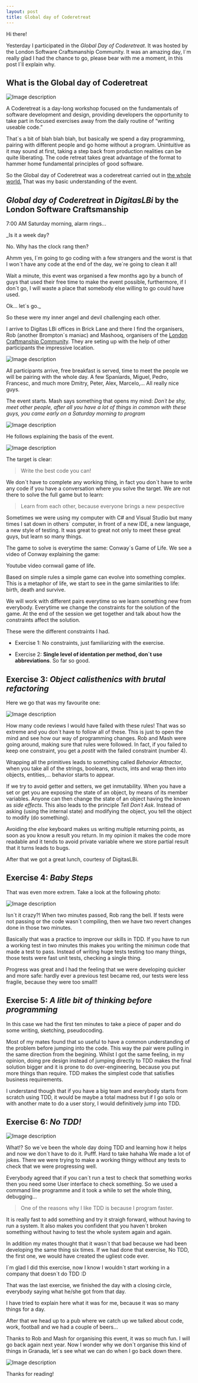 ```yaml
---
layout: post
title: Global day of Coderetreat
---
```


Hi there!

Yesterday I participated in the *Global Day of Coderetreat*. It was hosted by the London Software Craftsmanship Community.
It was an amazing day, I´m really glad I had the chance to go, please bear with me a moment, in this post I´ll explain why.

## What is the Global day of Coderetreat

![Image description](/images/Coderetreat/logo.jpeg)

A Coderetreat is a day-long workshop focused on the fundamentals of software development and design, providing developers the opportunity to take part in focused exercises away from the daily routine of “writing useable code.”

That´s a bit of blah blah blah, but basically we spend a day programming, pairing with different people and go home without a program. Unintuitive as it may sound at first, taking a step back from production realities can be quite liberating. The code retreat takes great advantage of the format to hammer home fundamental principles of good software.

So the Global day of Coderetreat was a coderetreat carried out in [the whole world.](http://globalday.coderetreat.org/) 
That was my basic understanding of the event.

## _Global day of Coderetreat_ in _DigitasLBi_ by the London Software Craftsmanship

7:00 AM Saturday morning, alarm rings... 

_Is it a week day? 

No. Why has the clock rang then? 

Ahmm yes, I´m going to go coding with a few strangers and the worst is that I won´t have any code at the end of the day, we´re going to clean it all!

Wait a minute, this event was organised a few months ago by a bunch of guys that used their free time to make the event possible, furthermore, if I don´t go, I will waste a place that somebody else willing to go could have used.

Ok... let´s go._

So these were my inner angel and devil challenging each other.

I arrive to Digitas LBi offices in Brick Lane and there I find the organisers, Rob (another Brompton´s maniac) and Mashooq, organisers of the [London Craftmanship Community](http://www.meetup.com/london-software-craftsmanship/events/213588962/). They are seting up with the help of other participants the impressive location.

![Image description](/images/Coderetreat/LBi-basement.jpg)

All participants arrive, free breakfast is served, time to meet the people we will be pairing with the whole day.
A few Spaniards, Miguel, Pedro, Francesc, and much more Dmitry, Peter, Alex, Marcelo,... All really nice guys.

The event starts. Mash says something that opens my mind: _Don´t be shy, meet other people, after all you have a lot of things in common with these guys, you came early on a Saturday morning to program_

![Image description](/images/Coderetreat/image2.jpeg)

He follows explaining the basis of the event.

![Image description](/images/Coderetreat/Instructions.png)

The target is clear:

> Write the best code you can!

We don´t have to complete any working thing, in fact you don´t have to write any code if you have a conversation where you solve the target. We are not there to solve the full game but to learn:

> Learn from each other, because everyone brings a new pespective

Sometimes we were using my computer with C# and Visual Studio but many times I sat down in others´ computer, in front of a new IDE, a new language, a new style of testing.
It was great to great not only to meet these great guys, but learn so many things.

The game to solve is everytime the same: Conway´s Game of Life.
We see a video of Conway explaining the game:

Youtube video cornwail game of life.

Based on simple rules a simple game can evolve into something complex. This is a metaphor of life, we start to see in the game similarities to life: birth, death and survive.

We will work with different pairs everytime so we learn something new from everybody. Everytime we change the constraints for the solution of the game.
At the end of the session we get together and talk about how the constraints affect the solution.

These were the different constraints I had.

- Exercise 1: No constraints, just familiarizing with the exercise.

- Exercise 2: **Single level of identation per method, don´t use abbreviations**. So far so good.

## Exercise 3: _Object calisthenics with brutal refactoring_

Here we go that was my favourite one:

![Image description](/images/Coderetreat/image3.jpeg)

How many code reviews I would have failed with these rules! That was so extreme and you don´t have to follow all of these. This is just to open the mind and see how our way of programming changes.
Rob and Mash were going around, making sure that rules were followed. In fact, if you failed to keep one constraint, you get a _postit_ with the failed constraint (number 4).

Wrapping all the primitives leads to something called _Behavior Attractor_, when you take all of the strings, booleans, structs, ints and wrap then into objects, entities,... behavior starts to appear. 

If we try to avoid getter and setters, we get inmutability. When you have a set or get you are exposing the state of an object, by means of its member variables. Anyone can then change the state of an object having the known as _side effects_.
This also leads to the principle _Tell Don´t Ask_. Instead of asking (using the internal state) and modifying the object, you tell the object to modify (do something).

Avoiding the _else_ keyboard makes us writing multiple returning points, as soon as you know a result you return. In my opinion it makes the code more readable and it tends to avoid private variable where we store partial result that it turns leads to bugs.

After that we got a great lunch, courtesy of DigitasLBi.

## Exercise 4: _Baby Steps_

That was even more extrem. Take a look at the following photo:

![Image description](/images/Coderetreat/image4.jpeg)

Isn´t it crazy?! When two minutes passed, Rob rang the bell. If tests were not passing or the code wasn´t compiling, then we have two revert changes done in those two minutes.

Basically that was a practice to improve our skills in TDD. If you have to run a working test in two minutes this makes you writing the minimun code that made a test to pass. Instead of writing huge tests testing too many things, those tests were fast unit tests, checking a single thing.

Progress was great and I had the feeling that we were developing quicker and more safe: hardly ever a previous test became red, our tests were less fragile, because they were too small!!

## Exercise 5: _A litle bit of thinking before programming_

In this case we had the first ten minutes to take a piece of paper and do some writing, sketching, pseudocoding.

Most of my mates found that so useful to have a common understanding of the problem before jumping into the code. This way the pair were pulling in the same direction from the begining.
Whilst I got the same feeling, in my opinion, doing pre design instead of jumping directly to TDD makes the final solution bigger and it is prone to do over-engineering, because you put more things than require. TDD makes the simplest code that satisfies business requirements.

I understand though that if you have a big team and everybody starts from scratch using TDD, it would be maybe a total madness but if I go solo or with another mate to do a user story, I would definitively jump into TDD.

## Exercise 6: _No TDD!_

![Image description](/images/Coderetreat/image6.jpeg)

What!? So we´ve been the whole day doing TDD and learning how it helps and now we don´t have to do it.
Pufff. Hard to take hahaha 
We made a lot of jokes. There we were trying to make a working thingy without any tests to check that we were progressing well.

Everybody agreed that if you can´t run a test to check that something works then you need some User interface to check something.
So we used a command line programme and it took a while to set the whole thing, debugging...

> One of the reasons why I like TDD is because I program faster.

It is really fast to add something and try it straigh forward, without having to run a system.
It also makes you confident that you haven´t broken something without having to test the whole system again and again.

In addition my mates thought that it wasn´t that bad because we had been developing the same thing six times. If we had done that exercise, No TDD, the first one, we would have created the ugliest code ever.

I´m glad I did this exercise, now I know I wouldn´t start working in a company that doesn´t do TDD :D


That was the last exercise, we finished the day with a closing circle, everybody saying what he/she got from that day.

I have tried to explain here what it was for me, because it was so many things for a day.

After that we head up to a pub where we catch up we talked about code, work, football and we had a couple of beers...

Thanks to Rob and Mash for organising this event, it was so much fun.
I will go back again next year. Now I wonder why we don´t organise this kind of things in Granada, let´s see what we can do when I go back down there.

![Image description](/images/Coderetreat/image5.jpeg)


Thanks for reading!
